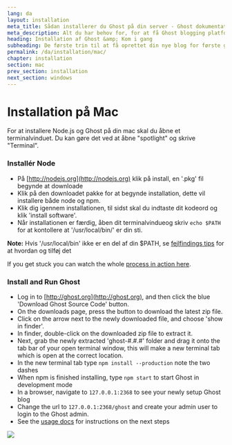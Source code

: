 ```yaml
---
lang: da
layout: installation
meta_title: Sådan installerer du Ghost på din server - Ghost dokumentation
meta_description: Alt du har behov for, for at få Ghost blogging platform op og køre på din lokale maskine eller server eller hosting service.
heading: Installation af Ghost &amp; Kom i gang
subheading: De første trin til at få oprettet din nye blog for første gang.
permalink: /da/installation/mac/
chapter: installation
section: mac
prev_section: installation
next_section: windows
---
```



# Installation på Mac <a id="install-mac"></a>

For at installere Node.js og Ghost på din mac skal du åbne et terminalvinduet. Du kan gøre det ved at åbne "spotlight" og skrive "Terminal".

### Installér Node

*   På [http://nodejs.org](http://nodejs.org) klik på install, en '.pkg' fil begynde at downloade
*   Klik på den downloadet pakke for at begynde installation, dette vil installere både node og npm.
*   Klik dig igennem installationen, til sidst skal du indtaste dit kodeord og klik 'install software'.
*   Når installationen er færdig, åben dit terminalvindueog skriv `echo $PATH` for at kontollere at '/usr/local/bin/' er din sti.

<p class="note"><strong>Note:</strong> Hvis '/usr/local/bin' ikke er en del af din $PATH, se <a href="#export-path">fejlfindings tips</a> for at hvordan og tilføj det</p>

If you get stuck you can watch the whole [process in action here](https://s3-eu-west-1.amazonaws.com/ghost-website-cdn/install-node-mac.gif "Install Node on Mac").

### Install and Run Ghost

*   Log in to [http://ghost.org](http://ghost.org), and then click the blue 'Download Ghost Source Code' button.
*   On the downloads page, press the button to download the latest zip file.
*   Click on the arrow next to the newly downloaded file, and choose 'show in finder'.
*   In finder, double-click on the downloaded zip file to extract it.
*   Next, grab the newly extracted 'ghost-#.#.#' folder and drag it onto the tab bar of your open terminal window, this will make a new terminal tab which is open at the correct location.
*   In the new terminal tab type `npm install --production` <span class="note">note the two dashes</span>
*   When npm is finished installing, type `npm start` to start Ghost in development mode
*   In a browser, navigate to <code class="path">127.0.0.1:2368</code> to see your newly setup Ghost blog
*   Change the url to <code class="path">127.0.0.1:2368/ghost</code> and create your admin user to login to the Ghost admin.
*   See the [usage docs](/usage) for instructions on the next steps

![](https://s3-eu-west-1.amazonaws.com/ghost-website-cdn/install-ghost-mac.gif)

